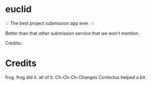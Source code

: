 # euclid
:boom: The best project submission app ever. :boom:

Better than that _other_ submission service that we won't mention.

Credits::

# Credits

frog. frog did it. all of it.
Ch-Ch-Ch-Changes
Conlectus helped a bit.
